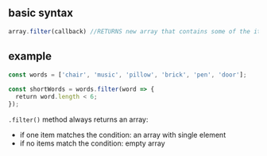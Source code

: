 ## basic syntax

```javascript
array.filter(callback) //RETURNS new array that contains some of the items from the original array, based on the condition specified in callback function. Return keyword is neccessary.
```

## example

```js
const words = ['chair', 'music', 'pillow', 'brick', 'pen', 'door'];  
  
const shortWords = words.filter(word => {  
  return word.length < 6;  
});
```

`.filter()` method always returns an array:
- if one item matches the condition: an array with single element
- if no items match the condition: empty array